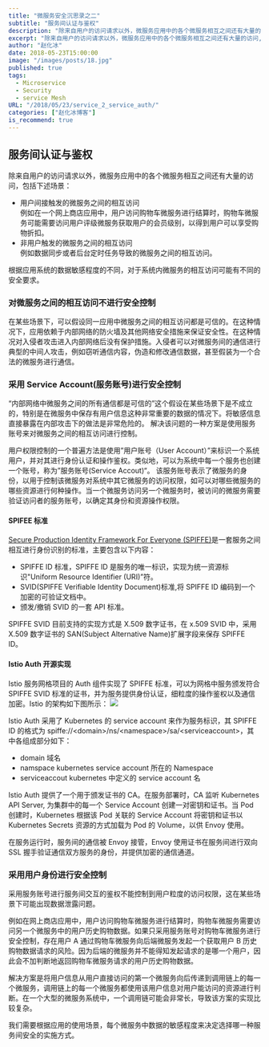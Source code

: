 ```yaml
---
title: "微服务安全沉思录之二"
subtitle: "服务间认证与鉴权"
description: "除来自用户的访问请求以外，微服务应用中的各个微服务相互之间还有大量的访问,根据应用系统数据敏感程度不同，对于系统内微服务的访问也需要进行相应的安全控制。"
excerpt: "除来自用户的访问请求以外，微服务应用中的各个微服务相互之间还有大量的访问,根据应用系统数据敏感程度不同，对于系统内微服务的访问也需要进行相应的安全控制。"
author: "赵化冰"
date: 2018-05-23T15:00:00
image: "/images/posts/18.jpg"
published: true
tags:
  - Microservice
  - Security
  - service Mesh
URL: "/2018/05/23/service_2_service_auth/"
categories: ["赵化冰博客"]
is_recommend: true
---
```


## 服务间认证与鉴权

除来自用户的访问请求以外，微服务应用中的各个微服务相互之间还有大量的访问，包括下述场景：

- 用户间接触发的微服务之间的相互访问<BR>
  例如在一个网上商店应用中，用户访问购物车微服务进行结算时，购物车微服务可能需要访问用户评级微服务获取用户的会员级别，以得到用户可以享受购物折扣。
- 非用户触发的微服务之间的相互访问<BR>
  例如数据同步或者后台定时任务导致的微服务之间的相互访问。

根据应用系统的数据敏感程度的不同，对于系统内微服务的相互访问可能有不同的安全要求。

<!--more-->

### 对微服务之间的相互访问不进行安全控制

在某些场景下，可以假设同一应用中微服务之间的相互访问都是可信的。在这种情况下，应用依赖于内部网络的防火墙及其他网络安全措施来保证安全性。在这种情况对入侵者攻击进入内部网络后没有保护措施。入侵者可以对微服务间的通信进行典型的中间人攻击，例如窃听通信内容，伪造和修改通信数据，甚至假装为一个合法的微服务进行通信。

### 采用 Service Account(服务账号)进行安全控制

“内部网络中微服务之间的所有通信都是可信的”这个假设在某些场景下是不成立的，特别是在微服务中保存有用户信息这种非常重要的数据的情况下。将敏感信息直接暴露在内部攻击下的做法是非常危险的。 解决该问题的一种方案是使用服务账号来对微服务之间的相互访问进行控制。

用户权限控制的一个普遍方法是使用”用户账号（User Account）”来标识一个系统用户，并对其进行身份认证和操作鉴权。类似地，可以为系统中每一个服务也创建一个账号，称为”服务账号(Service Accout)“。 该服务账号表示了微服务的身份，以用于控制该微服务对系统中其它微服务的访问权限，如可以对哪些微服务的哪些资源进行何种操作。当一个微服务访问另一个微服务时，被访问的微服务需要验证访问者的服务账号，以确定其身份和资源操作权限。

#### SPIFEE 标准

[Secure Production Identity Framework For Everyone (SPIFFE)](https://spiffe.io/)是一套服务之间相互进行身份识别的标准，主要包含以下内容：

- SPIFFE ID 标准，SPIFFE ID 是服务的唯一标识，实现为统一资源标识"Uniform Resource Identifier (URI)”符。
- SVID(SPIFFE Verifiable Identity Document)标准,将 SPIFFE ID 编码到一个加密的可验证文档中。
- 颁发/撤销 SVID 的一套 API 标准。

SPIFFE SVID 目前支持的实现方式是 X.509 数字证书，在 x.509 SVID 中，采用 X.509 数字证书的 SAN(Subject Alternative Name)扩展字段来保存 SPIFFE ID。

#### Istio Auth 开源实现

Istio 服务网格项目的 Auth 组件实现了 SPIFFE 标准，可以为网格中服务颁发符合 SPIFFE SVID 标准的证书，并为服务提供身份认证，细粒度的操作鉴权以及通信加密。Istio 的架构如下图所示：
![](/img/2018-05-23-service_2_service_auth/auth.png)

Istio Auth 采用了 Kubernetes 的 service account 来作为服务标识，其 SPIFFE ID 的格式为 spiffe://&lt;domain&gt;/ns/&lt;namespace&gt;/sa/&lt;serviceaccount&gt;，其中各组成部分如下：

- domain 域名
- namspace kubernetes service account 所在的 Namespace
- serviceaccout kubernetes 中定义的 service account 名

Istio Auth 提供了一个用于颁发证书的 CA。在服务部署时，CA 监听 Kubernetes API Server, 为集群中的每一个 Service Account 创建一对密钥和证书。当 Pod 创建时，Kubernetes 根据该 Pod 关联的 Service Account 将密钥和证书以 Kubernetes Secrets 资源的方式加载为 Pod 的 Volume，以供 Envoy 使用。

在服务运行时，服务间的通信被 Envoy 接管，Envoy 使用证书在服务间进行双向 SSL 握手验证通信双方服务的身份，并提供加密的通信通道。

### 采用用户身份进行安全控制

采用服务账号进行服务间交互的鉴权不能控制到用户粒度的访问权限，这在某些场景下可能出现数据泄露问题。

例如在网上商店应用中，用户访问购物车微服务进行结算时，购物车微服务需要访问另一个微服务中的用户历史购物数据。如果只采用服务账号对购物车微服务进行安全控制，存在用户 A 通过购物车微服务向后端微服务发起一个获取用户 B 历史购物数据请求的风险。因为后端的微服务并不能得知发起请求的是哪一个用户，因此会不加判断地返回购物车微服务请求的用户历史购物数据。

解决方案是将用户信息从用户直接访问的第一个微服务向后传递到调用链上的每一个微服务，调用链上的每一个微服务都使用该用户信息对用户能访问的资源进行判断。在一个大型的微服务系统中，一个调用链可能会非常长，导致该方案的实现比较复杂。

我们需要根据应用的使用场景，每个微服务中数据的敏感程度来决定选择哪一种服务间安全的实施方式。
